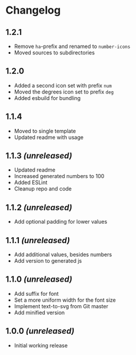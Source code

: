 # Changelog

## 1.2.1
- Remove `ha`-prefix and renamed to `number-icons`
- Moved sources to subdirectories

## 1.2.0
- Added a second icon set with prefix `num`
- Moved the degrees icon set to prefix `deg`
- Added esbuild for bundling

## 1.1.4
- Moved to single template
- Updated readme with usage

## 1.1.3 _(unreleased)_
- Updated readme
- Increased generated numbers to 100
- Added ESLint
- Cleanup repo and code

## 1.1.2 _(unreleased)_
- Add optional padding for lower values

## 1.1.1 _(unreleased)_
- Add additional values, besides numbers
- Add version to generated js

## 1.1.0 _(unreleased)_
- Add suffix for font
- Set a more uniform width for the font size
- Implement text-to-svg from Git master
- Add minified version

## 1.0.0 _(unreleased)_
- Initial working release
